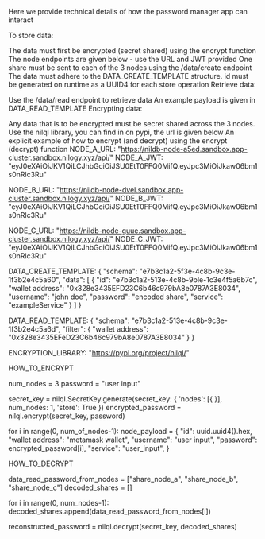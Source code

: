 Here we provide technical details of how the password manager app can interact

To store data:

The data must first be encrypted (secret shared) using the encrypt function
The node endpoints are given below - use the URL and JWT provided
One share must be sent to each of the 3 nodes using the /data/create endpoint
The data must adhere to the DATA_CREATE_TEMPLATE structure.
id must be generated on runtime as a UUID4 for each store operation
Retrieve data:

Use the /data/read endpoint to retrieve data
An example payload is given in DATA_READ_TEMPLATE
Encrypting data:

Any data that is to be encrypted must be secret shared across the 3 nodes.
Use the nilql library, you can find in on pypi, the url is given below
An explicit example of how to encrypt (and decrypt) using the encrypt (decrypt) function
NODE_A_URL: "https://nildb-node-a5ed.sandbox.app-cluster.sandbox.nilogy.xyz/api/"
NODE_A_JWT: "eyJ0eXAiOiJKV1QiLCJhbGciOiJSU0EtT0FFQ0MifQ.eyJpc3MiOiJkaw06bm1s0nRlc3Ru"

NODE_B_URL: "https://nildb-node-dvel.sandbox.app-cluster.sandbox.nilogy.xyz/api/"
NODE_B_JWT: "eyJ0eXAiOiJKV1QiLCJhbGciOiJSU0EtT0FFQ0MifQ.eyJpc3MiOiJkaw06bm1s0nRlc3Ru"

NODE_C_URL: "https://nildb-node-guue.sandbox.app-cluster.sandbox.nilogy.xyz/api/"
NODE_C_JWT: "eyJ0eXAiOiJKV1QiLCJhbGciOiJSU0EtT0FFQ0MifQ.eyJpc3MiOiJkaw06bm1s0nRlc3Ru"

DATA_CREATE_TEMPLATE: {
"schema": "e7b3c1a2-5f3e-4c8b-9c3e-1f3b2e4c5a60",
"data": [
{
"id": "e7b3c1a2-513e-4c8b-9ble-1c3e4f5a6b7c",
"wallet address": "0x328e3435EFD23C6b46c979bA8e0787A3E8034",
"username": "john doe",
"password": "encoded share",
"service": "exampleService"
}
]
}

DATA_READ_TEMPLATE: {
"schema": "e7b3c1a2-513e-4c8b-9c3e-1f3b2e4c5a6d",
"filter": {
"wallet address": "0x328e3435EFeD23C6b46c979bA8e0787A3E8034"
}
}

ENCRYPTION_LIBRARY: "https://pypi.org/project/nilql/"

HOW_TO_ENCRYPT

num_nodes = 3
password = "user input"

secret_key = nilql.SecretKey.generate(secret_key: { 'nodes': [{ }], num_nodes: 1, 'store': True })
encrypted_password = nilql.encrypt(secret_key, password)

for i in range(0, num_of_nodes-1):
node_payload = {
"id": uuid.uuid4().hex,
"wallet address": "metamask wallet",
"username": "user input",
"password": encrypted_password[i],
"service": "user_input",
}

HOW_TO_DECRYPT

data_read_password_from_nodes = ["share_node_a", "share_node_b", "share_node_c"]
decoded_shares = []

for i in range(0, num_nodes-1):
decoded_shares.append(data_read_password_from_nodes[i])

reconstructed_password = nilql.decrypt(secret_key, decoded_shares)